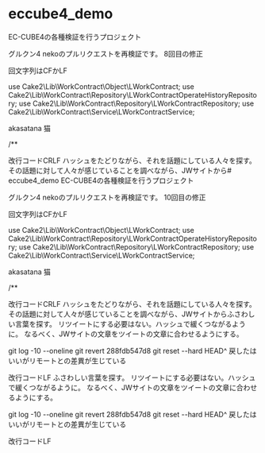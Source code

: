 # eccube4_demoEC-CUBE4の各種検証を行うプロジェクトグルクン4nekoのプルリクエストを再検証です。8回目の修正回文字列はCFかLFuse Cake2\Lib\WorkContract\Object\LWorkContract;use Cake2\Lib\WorkContract\Repository\LWorkContractOperateHistoryRepository;use Cake2\Lib\WorkContract\Repository\LWorkContractRepository;use Cake2\Lib\WorkContract\Service\LWorkContractService;akasatana猫/**改行コードCRLFハッシュをたどりながら、それを話題にしている人々を探す。	その話題に対して人々が感じていることを調べながら、JWサイトから# eccube4_demoEC-CUBE4の各種検証を行うプロジェクトグルクン4nekoのプルリクエストを再検証です。10回目の修正回文字列はCFかLFuse Cake2\Lib\WorkContract\Object\LWorkContract;use Cake2\Lib\WorkContract\Repository\LWorkContractOperateHistoryRepository;use Cake2\Lib\WorkContract\Repository\LWorkContractRepository;use Cake2\Lib\WorkContract\Service\LWorkContractService;akasatana猫/**改行コードCRLFハッシュをたどりながら、それを話題にしている人々を探す。	その話題に対して人々が感じていることを調べながら、JWサイトからふさわしい言葉を探す。	リツイートにする必要はない。ハッシュで緩くつながるように。	なるべく、JWサイトの文章をツイートの文章に合わせるようにする。	git log -10 --onelinegit revert 288fdb547d8git reset --hard HEAD^戻したはいいがリモートとの差異が生じている改行コードLF	ふさわしい言葉を探す。	リツイートにする必要はない。ハッシュで緩くつながるように。	なるべく、JWサイトの文章をツイートの文章に合わせるようにする。	git log -10 --onelinegit revert 288fdb547d8git reset --hard HEAD^戻したはいいがリモートとの差異が生じている改行コードLF